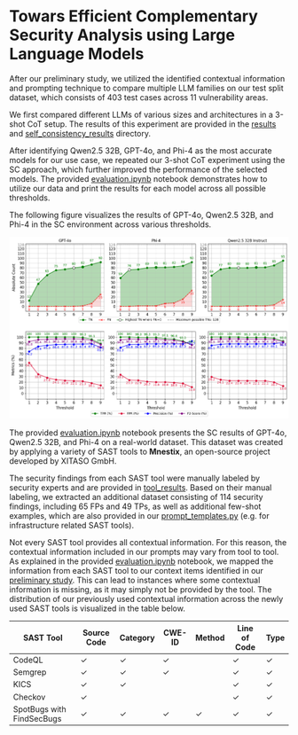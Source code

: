 # Towars Efficient Complementary Security Analysis using Large Language Models

After our preliminary study, we utilized the identified contextual information and prompting technique to compare multiple LLM families on our test split dataset, which consists of 403 test cases across 11 vulnerability areas.

We first compared different LLMs of various sizes and architectures in a 3-shot CoT setup. The results of this experiment are provided in the [results](./results/) and [self_consistency_results](./self_consistency_results/) directory.

After identifying Qwen2.5 32B, GPT-4o, and Phi-4 as the most accurate models for our use case, we repeated our 3-shot CoT experiment using the SC approach, which further improved the performance of the selected models. The provided [evaluation.ipynb](evaluation.ipynb) notebook demonstrates how to utilize our data and print the results for each model across all possible thresholds.

The following figure visualizes the results of GPT-4o, Qwen2.5 32B, and Phi-4 in the SC environment across various thresholds.

![results](self_consistency_metrics_over_thresholds.png)

The provided [evaluation.ipynb](evaluation.ipynb) notebook presents the SC results of GPT-4o, Qwen2.5 32B, and Phi-4 on a real-world dataset. This dataset was created by applying a variety of SAST tools to **Mnestix**, an open-source project developed by XITASO GmbH.

The security findings from each SAST tool were manually labeled by security experts and are provided in [tool_results](./mnestix/tool_results). Based on their manual labeling, we extracted an additional dataset consisting of 114 security findings, including 65 FPs and 49 TPs, as well as additional few-shot examples, which are also provided in our [prompt_templates.py](../../src/few_shot_examples.py) (e.g. for infrastructure related SAST tools).

Not every SAST tool provides all contextual information. For this reason, the contextual information included in our prompts may vary from tool to tool. As explained in the provided [evaluation.ipynb](evaluation.ipynb) notebook, we mapped the information from each SAST tool to our context items identified in our [preliminary study](../preliminary_study/contextual_information_experiment/README.md). This can lead to instances where some contextual information is missing, as it may simply not be provided by the tool. The distribution of our previously used contextual information across the newly used SAST tools is visualized in the table below.

| SAST Tool                 | Source Code | Category | CWE-ID | Method | Line of Code | Type |
| ------------------------- | ----------- | -------- | ------ | ------ | ------------ | ---- |
| CodeQL                    | ✓           | ✓        | ✓      |        | ✓            | ✓    |
| Semgrep                   | ✓           | ✓        | ✓      |        | ✓            | ✓    |
| KICS                      | ✓           | ✓        |        |        | ✓            | ✓    |
| Checkov                   | ✓           |          |        |        | ✓            | ✓    |
| SpotBugs with FindSecBugs | ✓           | ✓        | ✓      | ✓      | ✓            | ✓    |
